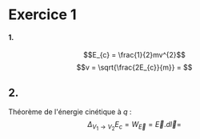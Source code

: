 # Exercice 1
#### 1.
$$E_{c} = \frac{1}{2}mv^{2}$$
$$v = \sqrt{\frac{2E_{c}}{m}} = $$

## 2.
Théorème de l'énergie cinétique à $q$ : 
$$\Delta_{V_{1} \to V_{2}} E_{c} = W_{\vec{E}} = \vec{E}.d\vec{l} = $$